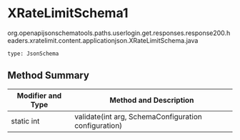 # XRateLimitSchema1
org.openapijsonschematools.paths.userlogin.get.responses.response200.headers.xratelimit.content.applicationjson.XRateLimitSchema.java
```
type: JsonSchema
```

## Method Summary
| Modifier and Type | Method and Description |
| ----------------- | ---------------------- |
| static int | validate(int arg, SchemaConfiguration configuration) |
